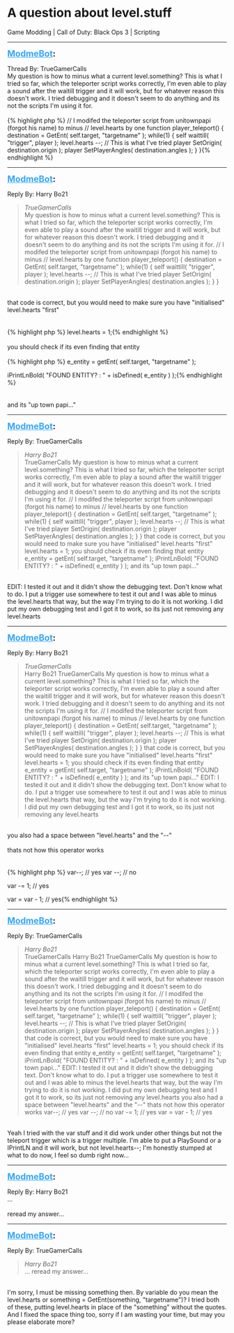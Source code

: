# A question about level.stuff
Game Modding | Call of Duty: Black Ops 3 | Scripting

---
<strong style="font-size: 1.4em;"><span style="text-decoration: underline;text-decoration-color: #34a7f9;"><span style="color:#34a7f9;">ModmeBot</span></span>:</strong>

<p>Thread By: TrueGamerCalls<br />My question is how to minus what a current level.something? This is what I tried so far, which the teleporter script works correctly, I&#39;m even able to play a sound after the waitill trigger and it will work, but for whatever reason this doesn&#39;t work. I tried debugging and it doesn&#39;t seem to do anything and its not the scripts I&#39;m using it for.<br /> <br />{% highlight php %}
// I modifed the teleporter script from unitownpapi (forgot his name) to minus 
// level.hearts by one
function player_teleport()
{
  destination = GetEnt( self.target, "targetname" );
  while(1)
  {
    self waittill( "trigger", player );
    level.hearts --; // This is what I&#39;ve tried
    player SetOrigin( destination.origin );
    player SetPlayerAngles( destination.angles );
  }
}{% endhighlight %}
</p>

---
<strong style="font-size: 1.4em;"><span style="text-decoration: underline;text-decoration-color: #34a7f9;"><span style="color:#34a7f9;">ModmeBot</span></span>:</strong>

<p>Reply By: Harry Bo21<br /><blockquote><em>TrueGamerCalls</em><br />My question is how to minus what a current level.something? This is what I tried so far, which the teleporter script works correctly, I&#39;m even able to play a sound after the waitill trigger and it will work, but for whatever reason this doesn&#39;t work. I tried debugging and it doesn&#39;t seem to do anything and its not the scripts I&#39;m using it for.   // I modifed the teleporter script from unitownpapi (forgot his name) to minus // level.hearts by one function player_teleport() { destination = GetEnt( self.target, &quot;targetname&quot; ); while(1) { self waittill( &quot;trigger&quot;, player ); level.hearts --; // This is what I&#39;ve tried player SetOrigin( destination.origin ); player SetPlayerAngles( destination.angles ); } }</blockquote><br /> that code is correct, but you would need to make sure you have &quot;initialised&quot; level.hearts &quot;first&quot;<br /> <br /> <br />{% highlight php %}
level.hearts = 1;{% endhighlight %}
 <br /> <br />you should check if its even finding that entity<br /> <br />{% highlight php %}
e_entity = getEnt( self.target, "targetname" );

iPrintLnBold( "FOUND ENTITY? : " + isDefined( e_entity ) );{% endhighlight %}
 <br /> <br /> <br />and its &quot;up town papi...&quot;</p>

---
<strong style="font-size: 1.4em;"><span style="text-decoration: underline;text-decoration-color: #34a7f9;"><span style="color:#34a7f9;">ModmeBot</span></span>:</strong>

<p>Reply By: TrueGamerCalls<br /><blockquote><em>Harry Bo21</em><br />TrueGamerCalls My question is how to minus what a current level.something? This is what I tried so far, which the teleporter script works correctly, I&#39;m even able to play a sound after the waitill trigger and it will work, but for whatever reason this doesn&#39;t work. I tried debugging and it doesn&#39;t seem to do anything and its not the scripts I&#39;m using it for.   // I modifed the teleporter script from unitownpapi (forgot his name) to minus // level.hearts by one function player_teleport() { destination = GetEnt( self.target, &quot;targetname&quot; ); while(1) { self waittill( &quot;trigger&quot;, player ); level.hearts --; // This is what I&#39;ve tried player SetOrigin( destination.origin ); player SetPlayerAngles( destination.angles ); } }  that code is correct, but you would need to make sure you have &quot;initialised&quot; level.hearts &quot;first&quot;     level.hearts = 1;     you should check if its even finding that entity   e_entity = getEnt( self.target, &quot;targetname&quot; ); iPrintLnBold( &quot;FOUND ENTITY? : &quot; + isDefined( e_entity ) );       and its &quot;up town papi...&quot;</blockquote><br /> EDIT: I tested it out and it didn&#39;t show the debugging text. Don&#39;t know what to do. I put a trigger use somewhere to test it out and I was able to minus the level.hearts that way, but the way I&#39;m trying to do it is not working. I did put my own debugging test and I got it to work, so its just not removing any level.hearts</p>

---
<strong style="font-size: 1.4em;"><span style="text-decoration: underline;text-decoration-color: #34a7f9;"><span style="color:#34a7f9;">ModmeBot</span></span>:</strong>

<p>Reply By: Harry Bo21<br /><blockquote><em>TrueGamerCalls</em><br />Harry Bo21 TrueGamerCalls My question is how to minus what a current level.something? This is what I tried so far, which the teleporter script works correctly, I&#39;m even able to play a sound after the waitill trigger and it will work, but for whatever reason this doesn&#39;t work. I tried debugging and it doesn&#39;t seem to do anything and its not the scripts I&#39;m using it for.   // I modifed the teleporter script from unitownpapi (forgot his name) to minus // level.hearts by one function player_teleport() { destination = GetEnt( self.target, &quot;targetname&quot; ); while(1) { self waittill( &quot;trigger&quot;, player ); level.hearts --; // This is what I&#39;ve tried player SetOrigin( destination.origin ); player SetPlayerAngles( destination.angles ); } }  that code is correct, but you would need to make sure you have &quot;initialised&quot; level.hearts &quot;first&quot;     level.hearts = 1;     you should check if its even finding that entity   e_entity = getEnt( self.target, &quot;targetname&quot; ); iPrintLnBold( &quot;FOUND ENTITY? : &quot; + isDefined( e_entity ) );       and its &quot;up town papi...&quot;  EDIT: I tested it out and it didn&#39;t show the debugging text. Don&#39;t know what to do. I put a trigger use somewhere to test it out and I was able to minus the level.hearts that way, but the way I&#39;m trying to do it is not working. I did put my own debugging test and I got it to work, so its just not removing any level.hearts</blockquote><br />you also had a space between &quot;level.hearts&quot; and the &quot;--&quot;<br /> <br />thats not how this operator works<br /><br /><br />{% highlight php %}
var--; // yes
var --; // no

var -= 1; // yes

var = var - 1; // yes{% endhighlight %}
</p>

---
<strong style="font-size: 1.4em;"><span style="text-decoration: underline;text-decoration-color: #34a7f9;"><span style="color:#34a7f9;">ModmeBot</span></span>:</strong>

<p>Reply By: TrueGamerCalls<br /><blockquote><em>Harry Bo21</em><br />TrueGamerCalls Harry Bo21 TrueGamerCalls My question is how to minus what a current level.something? This is what I tried so far, which the teleporter script works correctly, I&#39;m even able to play a sound after the waitill trigger and it will work, but for whatever reason this doesn&#39;t work. I tried debugging and it doesn&#39;t seem to do anything and its not the scripts I&#39;m using it for.   // I modifed the teleporter script from unitownpapi (forgot his name) to minus // level.hearts by one function player_teleport() { destination = GetEnt( self.target, &quot;targetname&quot; ); while(1) { self waittill( &quot;trigger&quot;, player ); level.hearts --; // This is what I&#39;ve tried player SetOrigin( destination.origin ); player SetPlayerAngles( destination.angles ); } }  that code is correct, but you would need to make sure you have &quot;initialised&quot; level.hearts &quot;first&quot;     level.hearts = 1;     you should check if its even finding that entity   e_entity = getEnt( self.target, &quot;targetname&quot; ); iPrintLnBold( &quot;FOUND ENTITY? : &quot; + isDefined( e_entity ) );       and its &quot;up town papi...&quot;  EDIT: I tested it out and it didn&#39;t show the debugging text. Don&#39;t know what to do. I put a trigger use somewhere to test it out and I was able to minus the level.hearts that way, but the way I&#39;m trying to do it is not working. I did put my own debugging test and I got it to work, so its just not removing any level.hearts you also had a space between &quot;level.hearts&quot; and the &quot;--&quot;   thats not how this operator works var--; // yes var --; // no var -= 1; // yes var = var - 1; // yes</blockquote><br /> Yeah I tried with the var stuff and it did work under other things but not the teleport trigger which is a trigger multiple. I&#39;m able to put a PlaySound or a IPrintLN and it will work, but not level.hearts--; I&#39;m honestly stumped at what to do now, I feel so dumb right now...</p>

---
<strong style="font-size: 1.4em;"><span style="text-decoration: underline;text-decoration-color: #34a7f9;"><span style="color:#34a7f9;">ModmeBot</span></span>:</strong>

<p>Reply By: Harry Bo21<br />...<br /> <br />reread my answer...</p>

---
<strong style="font-size: 1.4em;"><span style="text-decoration: underline;text-decoration-color: #34a7f9;"><span style="color:#34a7f9;">ModmeBot</span></span>:</strong>

<p>Reply By: TrueGamerCalls<br /><blockquote><em>Harry Bo21</em><br />...   reread my answer...</blockquote><br /> I&#39;m sorry, I must be missing something then. By variable do you mean the level.hearts or something = GetEnt(something, &quot;targetname&quot;)? I tried both of these, putting level.hearts in place of the &quot;something&quot; without the quotes. And I fixed the space thing too, sorry if I am wasting your time, but may you please elaborate more?</p>
